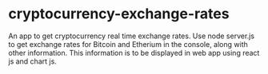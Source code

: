 # cryptocurrency-exchange-rates
An app to get cryptocurrency real time exchange rates. 
Use node server.js to get exchange rates for Bitcoin and Etherium in the console, along with other information.
This information is to be displayed in web app using react js and chart js.
